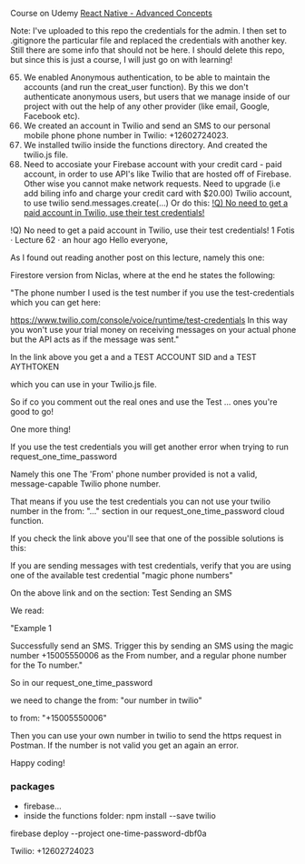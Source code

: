 Course on Udemy
[React Native - Advanced Concepts](https://www.udemy.com/course/react-native-advanced/learn/lecture/6845216#content)


Note: I've uploaded to this repo the credentials for the admin. I then set to .gitignore the particular file and replaced the credentials with another key. Still there are some info that should not be here. I should delete this repo, but since this is just a course, I will just go on with learning!


065. We enabled Anonymous authentication, to be able to maintain the accounts (and run the creat_user function). By this we don't authenticate anonymous users, but users that we manage inside of our project with out the help of any other provider (like email, Google, Facebook etc). 
068. We created an account in Twilio and send an SMS to our personal mobile phone
phone number in Twilio: +12602724023.
069. We installed twilio inside the functions directory. And created the twilio.js file.
073. Need to accosiate your Firebase account with your credit card - paid account, in order to use API's like Twilio that are hosted off of Firebase. Other wise you cannot make network requests. 
Need to upgrade (i.e add biling info and charge your credit card with $20.00) Twilio account, to use twilio send.messages.create(...) 
Or do this: [!Q) No need to get a paid account in Twilio, use their test credentials!](https://www.udemy.com/course/react-native-advanced/learn/lecture/6853508#questions/9364981)

!Q) No need to get a paid account in Twilio, use their test credentials!
1
Fotis · Lecture 62 · an hour ago
Hello everyone,

As I found out reading another post on this lecture, namely this one:

Firestore version from Niclas, where at the end he states the following:

"The phone number I used is the test number if you use the test-credentials which you can get here:

https://www.twilio.com/console/voice/runtime/test-credentials
In this way you won't use your trial money on receiving messages on your actual phone but the API acts as if the message was sent."

In the link above you get a and a TEST ACCOUNT SID and a  TEST AYTHTOKEN

which you can use in your Twilio.js file.

So if co you comment out the real ones and use the Test ... ones you're good to go!

One more thing!

If you use the test credentials you will get another error when trying to run request_one_time_password

Namely this one The 'From' phone number provided is not a valid, message-capable Twilio phone number.

That means if you use the test credentials you can not use your twilio number in the from: "..." section in our request_one_time_password cloud function.

If you check the link above you'll see that one of the possible solutions is this: 


If you are sending messages with test credentials, verify that you are using one of the available test credential "magic phone numbers"


On the above link and on the section: Test Sending an SMS

We read:

"Example 1

Successfully send an SMS. Trigger this by sending an SMS using the magic number +15005550006 as the From number, and a regular phone number for the To number."


So in our request_one_time_password

we need to change the from: "our number in twilio"

to from: "+15005550006"


Then you can use your own number in twilio to send the https request in Postman. If the number is not valid you get an again an error.

Happy coding!



### packages
* firebase...
* inside the functions folder: npm install --save twilio 


firebase deploy --project one-time-password-dbf0a

Twilio: +12602724023
